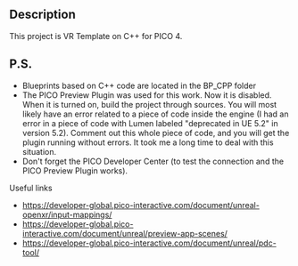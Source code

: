 Description
-
This project is VR Template on C++ for PICO 4.

P.S.
- 
- Blueprints based on C++ code are located in the BP_CPP folder
- The PICO Preview Plugin was used for this work. Now it is disabled. When it is turned on, build the project through sources. You will most likely have an error related to a piece of code inside the engine (I had an error in a piece of code with Lumen labeled "deprecated in UE 5.2" in version 5.2). Comment out this whole piece of code, and you will get the plugin running without errors. It took me a long time to deal with this situation.
- Don't forget the PICO Developer Center (to test the connection and the PICO Preview Plugin works).

Useful links
- https://developer-global.pico-interactive.com/document/unreal-openxr/input-mappings/
- https://developer-global.pico-interactive.com/document/unreal/preview-app-scenes/
- https://developer-global.pico-interactive.com/document/unreal/pdc-tool/
